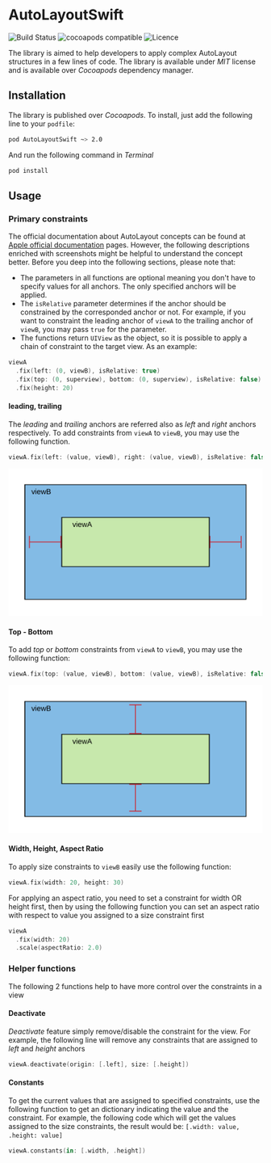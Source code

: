 # AutoLayoutSwift
![Build Status](https://travis-ci.org/Hassaniiii/AutoLayout.svg?branch=master)
![cocoapods compatible](https://img.shields.io/badge/Cocoapods-compatible-4BC51D.svg?style=flat)
![Licence](https://img.shields.io/github/license/Hassaniiii/CBORSwift.svg)

The library is aimed to help developers to apply complex AutoLayout structures in a few lines of code. The library is available under *MIT* license and is available over *Cocoapods* dependency manager.

## Installation

The library is published over *Cocoapods*. To install, just add the following line to your `podfile`:

```bash
pod AutoLayoutSwift ~> 2.0
```

And run the following command in *Terminal*

```bash
pod install
```

## Usage

### Primary constraints

The official documentation about AutoLayout concepts can be found at [Apple official documentation](https://developer.apple.com/library/archive/documentation/UserExperience/Conceptual/AutolayoutPG/index.html) pages. However, the following descriptions enriched with screenshots might be helpful to understand the concept better. Before you deep into the following sections, please note that:

- The parameters in all functions are optional meaning you don't have to specify values for all anchors. The only specified anchors will be applied.
- The `isRelative` parameter determines if the anchor should be constrained by the corresponded anchor or not. For example, if you want to constraint the leading anchor of `viewA` to the trailing anchor of `viewB`, you may pass `true` for the parameter.
- The functions return `UIView` as the object, so it is possible to apply a chain of constraint to the target view. As an example:

```swift
viewA
  .fix(left: (0, viewB), isRelative: true)
  .fix(top: (0, superview), bottom: (0, superview), isRelative: false)
  .fix(height: 20)
```

#### leading, trailing

The *leading* and *trailing* anchors are referred also as *left* and *right* anchors respectively. To add constraints from `viewA` to `viewB`, you may use the following function. 

```swift
viewA.fix(left: (value, viewB), right: (value, viewB), isRelative: false
```
![Diagram](https://github.com/Hassaniiii/AutoLayout/blob/master/ScreenShots/leading-trailing.png)


#### Top - Bottom

To add *top* or *bottom* constraints from `viewA` to `viewB`, you may use the following function: 

```swift
viewA.fix(top: (value, viewB), bottom: (value, viewB), isRelative: false)
```
![Diagram](https://github.com/Hassaniiii/AutoLayout/blob/master/ScreenShots/top-bottom.png)


#### Width, Height, Aspect Ratio

To apply size constraints to `viewB` easily use the following function:

```swift
viewA.fix(width: 20, height: 30)
```

For applying an aspect ratio, you need to set a constraint for width OR height first, then by using the following function you can set an aspect ratio with respect to value you assigned to a size constraint first

```swift
viewA
  .fix(width: 20)
  .scale(aspectRatio: 2.0)
```
### Helper functions

The following 2 functions help to have more control over the constraints in a view

#### Deactivate

*Deactivate* feature simply remove/disable the constraint for the view. For example, the following line will remove any constraints that are assigned to *left* and *height* anchors

```swift
viewA.deactivate(origin: [.left], size: [.height])
```

#### Constants

To get the current values that are assigned to specified constraints, use the following function to get an dictionary indicating the value and the constraint. For example, the following code which will get the values assigned to the size constraints, the result would be: `[.width: value, .height: value]`

```swift
viewA.constants(in: [.width, .height])
```
